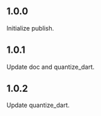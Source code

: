 ## 1.0.0

Initialize publish.

## 1.0.1

Update doc and quantize_dart.

## 1.0.2

Update quantize_dart.
